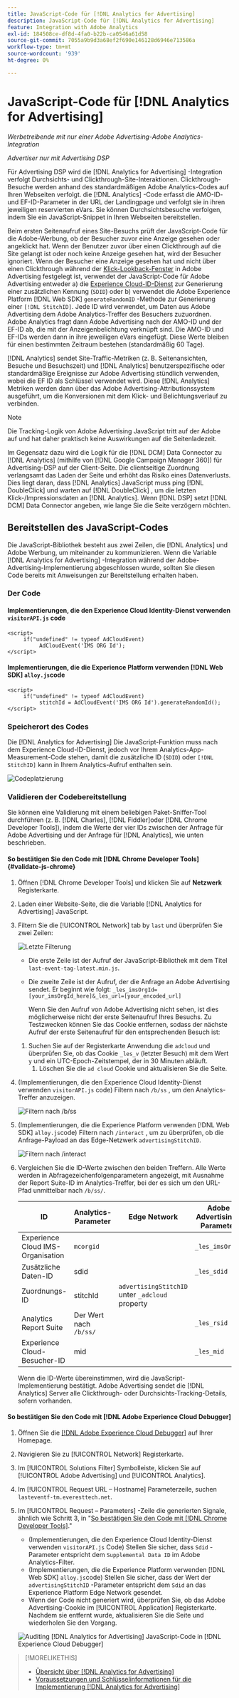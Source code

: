 ```yaml
---
title: JavaScript-Code für [!DNL Analytics for Advertising]
description: JavaScript-Code für [!DNL Analytics for Advertising]
feature: Integration with Adobe Analytics
exl-id: 184508ce-df8d-4fa0-b22b-ca0546a61d58
source-git-commit: 7055a9b9d3a68ef2f690e146128d6946e713586a
workflow-type: tm+mt
source-wordcount: '939'
ht-degree: 0%

---
```


# JavaScript-Code für [!DNL Analytics for Advertising]

*Werbetreibende mit nur einer Adobe Advertising-Adobe Analytics-Integration*

*Advertiser nur mit Advertising DSP*

Für Advertising DSP wird die [!DNL Analytics for Advertising] -Integration verfolgt Durchsichts- und Clickthrough-Site-Interaktionen. Clickthrough-Besuche werden anhand des standardmäßigen Adobe Analytics-Codes auf Ihren Webseiten verfolgt. die [!DNL Analytics] -Code erfasst die AMO-ID- und EF-ID-Parameter in der URL der Landingpage und verfolgt sie in ihren jeweiligen reservierten eVars. Sie können Durchsichtsbesuche verfolgen, indem Sie ein JavaScript-Snippet in Ihren Webseiten bereitstellen.

Beim ersten Seitenaufruf eines Site-Besuchs prüft der JavaScript-Code für die Adobe-Werbung, ob der Besucher zuvor eine Anzeige gesehen oder angeklickt hat. Wenn der Benutzer zuvor über einen Clickthrough auf die Site gelangt ist oder noch keine Anzeige gesehen hat, wird der Besucher ignoriert. Wenn der Besucher eine Anzeige gesehen hat und nicht über einen Clickthrough während der [Klick-Lookback-Fenster](/help/integrations/analytics/prerequisites.md#lookback-a4adc) in Adobe Advertising festgelegt ist, verwendet der JavaScript-Code für Adobe Advertising entweder a) die [Experience Cloud-ID-Dienst](https://experienceleague.adobe.com/docs/id-service/using/home.html) zur Generierung einer zusätzlichen Kennung (`SDID`) oder b) verwendet die Adobe Experience Platform [!DNL Web SDK] `generateRandomID` -Methode zur Generierung einer `[!DNL StitchID]`. Jede ID wird verwendet, um Daten aus Adobe Advertising dem Adobe Analytics-Treffer des Besuchers zuzuordnen. Adobe Analytics fragt dann Adobe Advertising nach der AMO-ID und der EF-ID ab, die mit der Anzeigenbelichtung verknüpft sind. Die AMO-ID und EF-IDs werden dann in ihre jeweiligen eVars eingefügt. Diese Werte bleiben für einen bestimmten Zeitraum bestehen (standardmäßig 60 Tage).

[!DNL Analytics] sendet Site-Traffic-Metriken (z. B. Seitenansichten, Besuche und Besuchszeit) und [!DNL Analytics] benutzerspezifische oder standardmäßige Ereignisse zur Adobe Advertising stündlich verwenden, wobei die EF ID als Schlüssel verwendet wird. Diese [!DNL Analytics] Metriken werden dann über das Adobe Advertising-Attributionssystem ausgeführt, um die Konversionen mit dem Klick- und Belichtungsverlauf zu verbinden.

>[!NOTE]
>
>Die Tracking-Logik von Adobe Advertising JavaScript tritt auf der Adobe auf und hat daher praktisch keine Auswirkungen auf die Seitenladezeit.
>
>Im Gegensatz dazu wird die Logik für die [!DNL DCM] Data Connector zu [!DNL Analytics] (mithilfe von [!DNL Google Campaign Manager 360]) für Advertising-DSP auf der Client-Seite. Die clientseitige Zuordnung verlangsamt das Laden der Seite und erhöht das Risiko eines Datenverlusts. Dies liegt daran, dass [!DNL Analytics] JavaScript muss ping [!DNL DoubleClick] und warten auf [!DNL DoubleClick] , um die letzten Klick-/Impressionsdaten an [!DNL Analytics]. Wenn [!DNL DSP] setzt [!DNL DCM] Data Connector angeben, wie lange Sie die Seite verzögern möchten.

## Bereitstellen des JavaScript-Codes

Die JavaScript-Bibliothek besteht aus zwei Zeilen, die [!DNL Analytics] und Adobe Werbung, um miteinander zu kommunizieren. Wenn die Variable [!DNL Analytics for Advertising] -Integration während der Adobe-Advertising-Implementierung abgeschlossen wurde, sollten Sie diesen Code bereits mit Anweisungen zur Bereitstellung erhalten haben.

### Der Code

#### Implementierungen, die den Experience Cloud Identity-Dienst verwenden `visitorAPI.js` code

```
<script>
     if("undefined" != typeof AdCloudEvent) 
          AdCloudEvent('IMS ORG Id');
</script>
```

#### Implementierungen, die die Experience Platform verwenden [!DNL Web SDK] `alloy.js`code

```
<script>
     if("undefined" != typeof AdCloudEvent) 
          stitchId = AdCloudEvent('IMS ORG Id').generateRandomId();
</script>
```

### Speicherort des Codes

Die [!DNL Analytics for Advertising] Die JavaScript-Funktion muss nach dem Experience Cloud-ID-Dienst, jedoch vor Ihrem Analytics-App-Measurement-Code stehen, damit die zusätzliche ID (`SDID`) oder `[!DNL StitchID]` kann in Ihrem Analytics-Aufruf enthalten sein.

![Codeplatzierung](/help/integrations/assets/a4adc-code-placement.png)

### Validieren der Codebereitstellung

Sie können eine Validierung mit einem beliebigen Paket-Sniffer-Tool durchführen (z. B. [!DNL Charles], [!DNL Fiddler]oder [!DNL Chrome Developer Tools]), indem die Werte der vier IDs zwischen der Anfrage für Adobe Advertising und der Anfrage für [!DNL Analytics], wie unten beschrieben.

#### So bestätigen Sie den Code mit [!DNL Chrome Developer Tools] {#validate-js-chrome}

1. Öffnen [!DNL Chrome Developer Tools] und klicken Sie auf **Netzwerk** Registerkarte.

1. Laden einer Website-Seite, die die Variable [!DNL Analytics for Advertising] JavaScript.

1. Filtern Sie die [!UICONTROL Network] tab by `last` und überprüfen Sie zwei Zeilen:

   ![Letzte Filterung](/help/integrations/assets/a4adc-code-validation-filter-last.png)

   * Die erste Zeile ist der Aufruf der JavaScript-Bibliothek mit dem Titel `last-event-tag-latest.min.js`.
   * Die zweite Zeile ist der Aufruf, der die Anfrage an Adobe Advertising sendet. Er beginnt wie folgt: `_les_imsOrgId=[your_imsOrgId_here]&_les_url=[your_encoded_url]`

      Wenn Sie den Aufruf von Adobe Advertising nicht sehen, ist dies möglicherweise nicht der erste Seitenaufruf Ihres Besuchs. Zu Testzwecken können Sie das Cookie entfernen, sodass der nächste Aufruf der erste Seitenaufruf für den entsprechenden Besuch ist:
   1. Suchen Sie auf der Registerkarte Anwendung die `adcloud` und überprüfen Sie, ob das Cookie `_les_v` (letzter Besuch) mit dem Wert `y` und ein UTC-Epoch-Zeitstempel, der in 30 Minuten abläuft.
      1. Löschen Sie die `ad cloud` Cookie und aktualisieren Sie die Seite.


1. (Implementierungen, die den Experience Cloud Identity-Dienst verwenden `visitorAPI.js` code) Filtern nach `/b/ss` , um den Analytics-Treffer anzuzeigen.

   ![Filtern nach `/b/ss`](/help/integrations/assets/a4adc-code-validation-filter-bss.png)

1. (Implementierungen, die die Experience Platform verwenden [!DNL Web SDK] `alloy.js`code) Filtern nach `/interact` , um zu überprüfen, ob die Anfrage-Payload an das Edge-Netzwerk `advertisingStitchID`.

   ![Filtern nach `/interact`](/help/integrations/assets/a4adc-code-validation-filter-interact.png)

1. Vergleichen Sie die ID-Werte zwischen den beiden Treffern. Alle Werte werden in Abfragezeichenfolgenparametern angezeigt, mit Ausnahme der Report Suite-ID im Analytics-Treffer, bei der es sich um den URL-Pfad unmittelbar nach `/b/ss/`.

   | ID | Analytics-Parameter | Edge Network | Adobe Advertising-Parameter |
   | --- | --- | --- | --- |
   | Experience Cloud IMS-Organisation | `mcorgid` |  | `_les_imsOrgid` |
   | Zusätzliche Daten-ID | sdid |  | `_les_sdid` |
   | Zuordnungs-ID | stitchId | `advertisingStitchID` unter `_adcloud` property |  |
   | Analytics Report Suite | Der Wert nach `/b/ss/` |  | `_les_rsid` |
   | Experience Cloud-Besucher-ID | mid |  | `_les_mid` |

   Wenn die ID-Werte übereinstimmen, wird die JavaScript-Implementierung bestätigt. Adobe Advertising sendet die [!DNL Analytics] Server alle Clickthrough- oder Durchsichts-Tracking-Details, sofern vorhanden.

#### So bestätigen Sie den Code mit [!DNL Adobe Experience Cloud Debugger]

1. Öffnen Sie die [[!DNL Adobe Experience Cloud Debugger]](https://experienceleague.adobe.com/docs/debugger/using-v2/summary.html) auf Ihrer Homepage.
1. Navigieren Sie zu [!UICONTROL Network] Registerkarte.
1. Im [!UICONTROL Solutions Filter] Symbolleiste, klicken Sie auf [!UICONTROL Adobe Advertising] und [!UICONTROL Analytics].
1. Im [!UICONTROL Request URL – Hostname] Parameterzeile, suchen `lasteventf-tm.everesttech.net`.
1. Im [!UICONTROL Request – Parameters] -Zeile die generierten Signale, ähnlich wie Schritt 3, in &quot;[So bestätigen Sie den Code mit [!DNL Chrome Developer Tools]](#validate-js-chrome).&quot;
   * (Implementierungen, die den Experience Cloud Identity-Dienst verwenden `visitorAPI.js` Code) Stellen Sie sicher, dass `Sdid` -Parameter entspricht dem `Supplemental Data ID` im Adobe Analytics-Filter.
   * (Implementierungen, die die Experience Platform verwenden [!DNL Web SDK] `alloy.js`code) Stellen Sie sicher, dass der Wert der `advertisingStitchID` -Parameter entspricht dem `Sdid` an das Experience Platform Edge Network gesendet.
   * Wenn der Code nicht generiert wird, überprüfen Sie, ob das Adobe Advertising-Cookie im [!UICONTROL Application] Registerkarte. Nachdem sie entfernt wurde, aktualisieren Sie die Seite und wiederholen Sie den Vorgang.

   ![Auditing [!DNL Analytics for Advertising] JavaScript-Code in [!DNL Experience Cloud Debugger]](/help/integrations/assets/a4adc-js-audit-debugger.png)

>[!MORELIKETHIS]
>
>* [Übersicht über [!DNL Analytics for Advertising]](overview.md)
>* [Voraussetzungen und Schlüsselinformationen für die Implementierung [!DNL Analytics for Advertising]](prerequisites.md)

